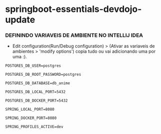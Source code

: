 # springboot-essentials-devdojo-update

### DEFININDO VARIAVEIS DE AMBIENTE NO INTELLIJ IDEA
- Edit configuration(Run/Debug configuration) >
  (Ativar as variaveis de ambientes > 'modify options') copia tudo ou vai
  adicionando uma por uma :).

```
POSTGRES_DB_USER=postgres

POSTGRES_DB_ROOT_PASSWORD=postgres

POSTGRES_DB_DATABASE=db_anime

POSTGRES_DB_LOCAL_PORT=5432

POSTGRES_DB_DOCKER_PORT=5432

SPRING_LOCAL_PORT=8080

SPRING_DOCKER_PORT=8080

SPRING_PROFILES_ACTIVE=dev
```